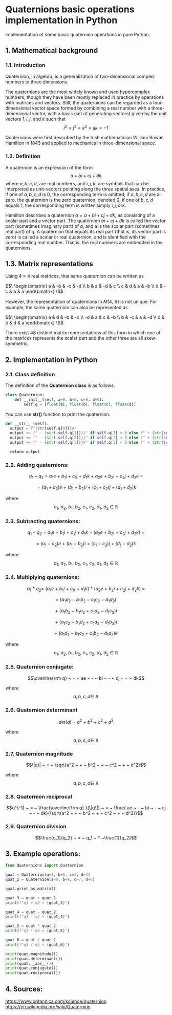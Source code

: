# Quaternions basic operations implementation in Python
Implementation of some basic quaternion operations in pure Python.
## 1. Mathematical background
### 1.1. Introduction
Quaternion, in algebra, is a generalization of two-dimensional complex numbers to three dimensions. 

The quaternions are the most widely known and used hypercomplex numbers, though they have been mostly replaced in practice by operations with matrices and vectors. Still, the quaternions can be regarded as a four-dimensional vector space formed by combining a real number with a three-dimensional vector, with a basis (set of generating vectors) given by the unit vectors $1, i, j$, and $k$ such that
$$i^2 = j^2 = k^2 = ijk = −1$$

Quaternions were first described by the Irish mathematician William Rowan Hamilton in 1843 and applied to mechanics in three-dimensional space. 



### 1.2. Definition
A quaternion is an expression of the form
$$a + b i + c j + d k$$
where $a, b, c, d$, are real numbers, and $i, j, k$, are symbols that can be interpreted as unit-vectors pointing along the three spatial axes. 
In practice, if one of $a, b, c, d$ is $0$, the corresponding term is omitted; 
if $a, b, c, d$ are all zero, the quaternion is the zero quaternion, denoted 0; 
if one of $b, c, d$ equals $1$, the corresponding term is written simply $i, j, or k$.  

Hamilton describes a quaternion $q = a + b i + c j + d k$, as consisting of a scalar part and a vector part. The quaternion $b i + c j + d k$ is called the vector part (sometimes imaginary part) of $q$, and a is the scalar part (sometimes real part) of $q$. A quaternion that equals its real part (that is, its vector part is zero) is called a scalar or real quaternion, and is identified with the corresponding real number. That is, the real numbers are embedded in the quaternions.



## 1.3. Matrix representations
Using 4 × 4 real matrices, that same quaternion can be written as

$$\
  \begin{bmatrix}
    a & -b & -c & -d \\
    b & a & -d & c \\
    c & d & a & -b \\
    d & -c & b & a
  \end{bmatrix}
\$$

However, the representation of quaternions in $M(4, ~ \mathbb{R})$ is not unique. For example, the same quaternion can also be represented as

$$\
  \begin{bmatrix}
    a & d & -b & -c \\
    -d & a & c & -b \\
    b & -c & a & -d \\
    c & b & d & a
  \end{bmatrix}
\$$

There exist 48 distinct matrix representations of this form in which one of the matrices represents the scalar part and the other three are all skew-symmetric.


## 2. Implementation in Python
### 2.1. Class definition
The definition of the **Quaternion class** is as follows:
```python
class Quaternion:
    def __init__(self, a=0, b=0, c=0, d=0):
        self.q = [float(a), float(b), float(c), float(d)]
```

You can use **__str()__** function to print the quaternion.
```python
def __str__ (self):
  output = f"{str(self.q[0])}e"                         
  output += f" - {str(-self.q[1])}i" if self.q[1] < 0 else f" + {str(self.q[1])}i"
  output += f" - {str(-self.q[2])}j" if self.q[2] < 0 else f" + {str(self.q[2])}j"
  output += f" - {str(-self.q[3])}k" if self.q[3] < 0 else f" + {str(self.q[3])}k"

  return output
```
### 2.2. Adding quaternions:
$$q_1 + q_2 ~ = ~ a_1e ~ + ~ b_1i ~ + ~ c_1j ~ + ~ d_1k ~ + ~ a_2e ~ + ~ b_2i ~ + ~ c_2j ~ + ~ d_2k ~ =$$ 

$$= (a_1 + a_2)e ~ + ~ (b_1 + b_2)i ~ + ~ (c_1+c_2)j ~ + ~ (d_1+d_2)k$$

where
$$a_1, ~ a_2, ~ b_1, ~ b_2, ~ c_1,~ c_2,~ d_1,~ d_2 ~ \in ~ \mathbb{R}$$




### 2.3. Subtracting quaternions:
$$q_1 - q_2 ~ = ~ a_1e ~ + ~ b_1i ~ + ~ c_1j ~ + ~ d_1k  ~ - ~ (a_2e ~ + ~ b_2i ~ + ~ c_2j ~ + ~ d_2k) ~ = $$

$$= ~ (a_1 ~ - ~ a_2)e ~ + ~ (b_1 ~ - ~ b_2)i ~ + ~ (c_1 ~ - ~ c_2)j ~ + ~ (d_1 ~ - ~ d_2)k$$

where
$$a_1, ~ a_2, ~ b_1, ~ b_2, ~ c_1,~ c_2,~ d_1,~ d_2 ~ \in ~ \mathbb{R}$$



### 2.4. Multiplying quaternions:
$$q_1 ~ * ~ q_2 = ~ (a_1e ~ + ~ b_1i ~ + ~ c_1j ~ + ~ d_1k) ~ * ~ (a_2e ~ + ~ b_2i ~ + ~ c_2j ~ + ~ d_2k) ~ =$$

$$= ~ (a_1a_2 ~ - ~ b_1b_2 ~ - ~ c_1c_2 ~ - ~ d_1d_2)$$

$$+ ~ (a_1b_2 ~ - ~ b_1a_2 ~ + ~ c_1d_2 ~ - ~ d_1c_2)i $$

$$+ ~ (a_1c_2 ~ - ~ b_1d_2 ~ + ~ c_1a_2 ~ - ~ d_1b_2)j$$

$$+ ~ (a_1d_2 ~ - ~ b_1c_2 ~ + ~ c_1b_2 ~ - ~ d_1a_2)k$$

where
$$a_1, ~ a_2, ~ b_1, ~ b_2, ~ c_1,~ c_2,~ d_1,~ d_2 ~ \in ~ \mathbb{R}$$

### 2.5. Quaternion conjugate:
$$\overline{\rm q} ~ = ~ ae ~ - ~ bi ~ - ~ cj ~ = ~ dk$$

where
$$a, b, c, d  \in ~ \mathbb{R}$$


### 2.6. Quaternion determinant
$$det(q) ~ = ~ a^2 ~ + ~ b^2 ~ + ~ c^2 ~ + ~ d^2$$

where
$$a, b, c, d  \in ~ \mathbb{R}$$


### 2.7. Quaternion magnitude
$$\|q\| ~ = ~ \sqrt{a^2 ~ + ~ b^2 ~ + ~ c^2 ~ + ~ d^2}$$

where
$$a, b, c, d  \in ~ \mathbb{R}$$


### 2.8. Quaternion reciprocal
$$q^{-1} ~ = ~ \frac{\overline{\rm q} }{\|q\|} ~ = ~ \frac{ ae ~ - ~ bi ~ - ~ cj ~ - ~ dk}{\sqrt{a^2 ~ + ~ b^2 ~ + ~ c^2 ~ + ~ d^2}}$$


### 2.9. Quaternion division
$$\frac{q_1}{q_2} ~ = ~ q_1 ~ * ~\frac{1}{q_2}$$


## 3. Example operations:
```python
from Quaternions import Quaternion

quat = Quaternion(a=1, b=6, c=3, d=4)
quat_2 = Quaternion(a=6, b=9, c=7, d=6)

quat.print_as_matrix()

quat_3 = quat + quat_2
print(f"q1 + q2 = {quat_3}")

quat_4 = quat - quat_2
print(f"q1 - q2 = {quat_4}")

quat_5 = quat * quat_2
print(f"q1 * q2 = {quat_5}")

quat_6 = quat / quat_2
print(f"q1 / q2 = {quat_6}")

print(quat.magnitude())
print(quat.determinant())
print(quat.__abs__())
print(quat.conjugate())
print(quat.reciprocal())
```


## 4. Sources: 
https://www.britannica.com/science/quaternion \
https://en.wikipedia.org/wiki/Quaternion
